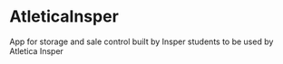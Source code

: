 # AtleticaInsper
App for storage and sale control built by Insper students to be used by Atletica Insper
